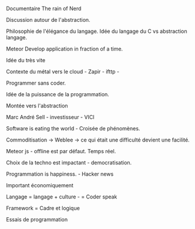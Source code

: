 Documentaire  The rain of Nerd

Discussion autour de l'abstraction. 

Philosophie de l'élégance du langage. Idée du langage du C vs abstraction langage.

Meteor Develop application in fraction of a time.

Idée du très vite 

Contexte du métal vers le cloud - Zapir - ifttp - 

Programmer sans coder.

Idée de la puissance de la programmation.

Montée vers l'abstraction

Marc André Sell - investisseur - VICI

Software is eating the world - Croisée de phénomènes.

Commoditisation -> Weblee -> ce qui était une difficulté devient une facilité.

Meteor js - offline est par défaut. Temps réel.

Choix de la techno est impactant - democratisation.

Programmation is happiness. - Hacker news

Important économiquement

Langage = langage + culture - = Coder speak

Framework = Cadre et logique 

Essais de programmation